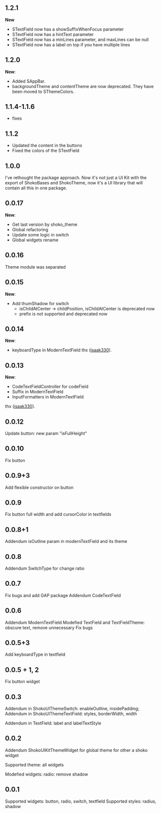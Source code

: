 ## 1.2.1
**New**
- STextField now has a showSuffixWhenFocus parameter
- STextField now has a hintText parameter
- STextField now has a minLines parameter, and maxLines can be null
- STextField now has a label on top if you have multiple lines
## 1.2.0
**New**:
- Added SAppBar.
- backgroundTheme and contentTheme are now deprecated. They have been moved to SThemeColors.
## 1.1.4-1.1.6
- fixes
## 1.1.2
- Updated the content in the buttons
- Fixed the colors of the STextField

## 1.0.0
I've rethought the package approach.
Now it's not just a UI Kit with the export of ShokoBases and ShokoTheme, now it's a UI library that will contain all this in one package.

## 0.0.17
**New**:
- Get last version by shoko_theme
- Global refactoring
- Update some logic in switch
- Global widgets rename 
## 0.0.16
Theme module was separated
## 0.0.15
**New**:
- Add thumShadow for switch
    - isChildAtCenter -> childPosition, isChildAtCenter is deprecated now
    - prefix is not supported and deprecated now
## 0.0.14
**New**:
- keyboardType in ModernTextField
thx ([isaak330](https://github.com/isaak330)).
## 0.0.13
**New**:
- CodeTextFieldController for codeField
- Suffix in ModernTextField
- InputFormatters in ModernTextField

thx ([isaak330](https://github.com/isaak330)).
## 0.0.12
Update button: new param "isFullHeight"
## 0.0.10
Fix button
## 0.0.9+3
Add flexible constructor on button
## 0.0.9
Fix button full width and add cursorColor in textfields
## 0.0.8+1
Addendum isOutline param in modernTextField and its theme
## 0.0.8
Addendum SwitchType for change ratio
## 0.0.7
Fix bugs and add GAP package
Addendum CodeTextField
## 0.0.6
Addendum ModernTextField
Modefied TextField and TextFieldTheme: obscure text, remove unnecessary
Fix bugs
## 0.0.5+3
Add keyboardType in textfield
## 0.0.5 + 1, 2
Fix button widget

## 0.0.3
Addendum in ShokoUIThemeSwitch: enableOutline, insidePadding;
Addendum in ShokoUIThemeTextField: styles, borderWidth, width

Addendum in TextField: label and labelTextStyle

## 0.0.2

Addendum ShokoUIKitThemeWidget for global theme for other a shoko widget

Supported theme: all widgets

Modefied widgets:
    radio: remove shadow

## 0.0.1

Supported widgets: button, radio, switch, textfield
Supported styles: radius, shadow
